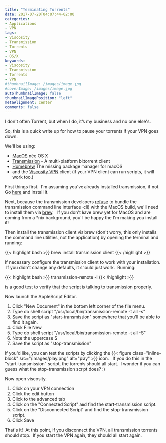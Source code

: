 ```yaml
---
title: "Terminating Torrents"
date: 2017-07-20T04:07:44+02:00
categories:
- Applications
- VPN
tags:
- Viscosity
- Transmission
- Torrents
- VPN
- OS/X
keywords:
- Viscosity
- Transmission
- Torrents
- VPN
#thumbnailImage: /images/image.jpg
#coverImage: /images/image.jpg
autoThumbnailImage: false
thumbnailImagePosition: "left"
metaAlignment: center
comments: false
---
```

I don't often Torrent, but when I do, it's my business and no one else's.
<!--more-->
So, this is a quick write up for how to pause your torrents if your VPN goes down.

We'll be using:

* [MacOS](https://en.wikipedia.org/wiki/MacOS) née OS X
* [Transmission](https://transmissionbt.com/) - A multi-platform bittorrent client
* [Homebrew](https://brew.sh/) The missing package manager for macOS
* and the [Viscosity VPN](https://www.sparklabs.com/viscosity/) client (if your VPN client can run scripts, it will work too.)

First things first.  I'm assuming you've already installed transmission, if not. Go [here](https://transmissionbt.com/) and install it.

Next, because the transmission developers [refuse](https://trac.transmissionbt.com/ticket/5330) to bundle the transmission command line interface (cli) with the MacOS build, we'll need to install them via [brew](https://brew.sh).    If you don't have brew yet for MacOS and are coming from a \*nix background, you'll be happy the I'm making you install it!

Then install the transmission client via brew (don't worry, this only installs the command line utilities, not the application) by opening the terminal and running:

{{< highlight bash >}}
brew install transmission client
{{< /highlight >}}

If necessary configure the transmission client to work with your installation.  If you didn't change any defaults, it should just work.  Running:

{{< highlight bash >}}
transmission-remote -l
{{< /highlight >}}

is a good test to verify that the script is talking to transmission properly.

Now launch the AppleScript Editor.

1. Click "New Document" in the bottom left corner of the file menu.
2. Type do shell script "/usr/local/bin/transmission-remote -t all -s"
3. Save the script as "start-transmission" somewhere that you'll be able to find it again.
4. Click File New
5. Type do shell script "/usr/local/bin/transmission-remote -t all -S"
6. Note the uppercase S
7. Save the script as "stop-transmission"

If you'd like, you can test the scripts by clicking the {{< figure class="inline-block" src="/images/play.png" alt="play" >}} icon.   If you do this in the "start-transmission" script, the torrents should all start.  I wonder if you can guess what the stop-transmission script does? :)

Now open viscosity.

1. Click on your VPN connection
2. Click the edit button
3. Click to the advanced tab
4. Click on the "Connected Script" and find the start-transmission script.
5. Click on the "Disconnected Script" and find the stop-transmission script.
6. Click Save

That's it!  At this point, if you disconnect the VPN, all transmission torrents should stop.  If you start the VPN again, they should all start again.
